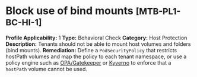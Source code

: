 # Block use of bind mounts <small>[MTB-PL1-BC-HI-1] </small>
**Profile Applicability:** 
1
**Type:** 
Behavioral Check
**Category:** 
Host Protection 
**Description:** 
Tenants should not be able to mount host volumes and folders (bind mounts). 
**Remediation:**
Define a `PodSecurityPolicy` that restricts hostPath volumes and map the policy to each tenant namespace, or use a policy engine such as [OPA/Gatekeeper](https://github.com/open-policy-agent/gatekeeper) or [Kyverno](https://kyverno.io) to enforce that a `hostPath` volume cannot be used.

